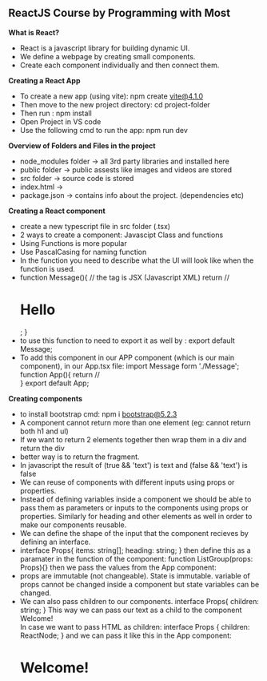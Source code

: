 ## ReactJS Course by Programming with Most


**What is React?**
+ React is a javascript library for building dynamic UI. 
+ We define a webpage by creating small components.
+ Create each component individually and then connect them.

**Creating a React App**
+ To create a new app (using vite): npm create vite@4.1.0
+ Then move to the new project directory: cd project-folder
+ Then run : npm install
+ Open Project in VS code
+ Use the following cmd to run the app: npm run dev

**Overview of Folders and Files in the project**
+ node_modules folder -> all 3rd party libraries and installed here
+ public folder -> public assests like images and videos are stored
+ src folder -> source code is stored
+ index.html ->
+ package.json -> contains info about the project. (dependencies etc)

**Creating a React component**
+ create a new typescript file in src folder (.tsx)
+ 2 ways to create a component: Javascipt Class and functions
+ Using Functions is more popular
+ Use PascalCasing for naming function
+ In the function you need to describe what the UI will look like when the function is used.
+ function Message(){
      // the tag is JSX (Javascript XML)
      return //<h1>Hello</h1>;
  }
+ to use this function to need to export it as well by : export default Message;
+ To add this component in our APP component (which is our main component), in our App.tsx file:
  import Message form './Message';
  function App(){
    return //<div><Message></Message></div>
  }
  export default App;

**Creating components**
+ to install bootstrap cmd: npm i bootstrap@5.2.3
+ A component cannot return more than one element (eg: cannot return both h1 and ul)
+ If we want to return 2 elements together then wrap them in a div and return the div
+ better way is to return the fragment.
+ In javascript the result of (true && 'text') is text and (false && 'text') is false
+ We can reuse of components with different inputs using props or properties.
+ Instead of defining variables inside a component we should be able to pass them as parameters or inputs to the components using props or properties. Similarly for heading and other elements as well in order to make our components reusable.
+ We can define the shape of the input that the component recieves by defining an interface.
+ interface Props{
      items: string[];
      heading: string;
  }
  then define this as a paramater in the function of the component:
  function ListGroup(props: Props){}
  then we pass the values from the App component:
  <listGroup items={items} heading="Cities" />
+ props are immutable (not changeable). State is immutable. variable of props cannot be changed inside a component but state variables can be changed.
+ We can also pass children to our components.
  interface Props{
      children: string;
  }
  This way we can pass our text as a child to the component
  <div>
      <Alert> Welcome! </Alert>
  </div>
  In case we want to pass HTML as children:
  interface Props {
     children: ReactNode;
  }
  and we can pass it like this in the App component:
  <div>
      <Alert>
        <h1>Welcome!</h1>
      </Alert>
    </div>
